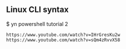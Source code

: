 ## Linux CLI syntax

$ yn powershell tutorial 2

    https://www.youtube.com/watch?v=IHrGresKu2w
    https://www.youtube.com/watch?v=sQm4zRvvX58
